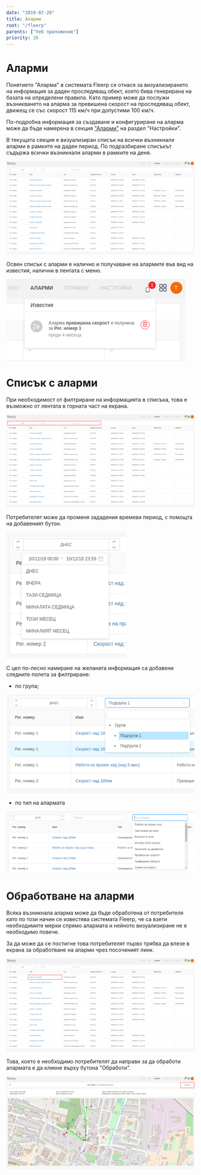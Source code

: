 ```yaml
---
date: "2019-07-20"
title: Аларми
root: "/fleerp"
parents: ["Уеб приложение"]
priority: 26
---
```


# Аларми

Понятието "Аларма" в системата Fleerp се отнася за визуализирането на информация за даден проследяващ обект,
която бива генерирана на базата на определени правила. Като пример може да послужи възникването на аларма за превишена скорост на проследяващ обект, движещ се със скорост 115 км/ч при допустими 100 км/ч.

По-подробна информация за създаване и конфигуриране на аларма може да бъде намерена в секция ["Аларми"](../web/settings/alarms) на раздел "Настройки".

В текущата секция е визуализиран списък на всички възникнали аларми в рамките на даден период.
По подразбиране списъкът съдържа всички възникнали аларми в рамките на деня.

![Alarms](images/alarms-bg.png)

Освен списък с аларми е налично и получаване на алармите във вид на известия, налични в лентата с меню.

![AlarmNotification](images/alarm-notification-bg.png)


# Списък с аларми

При необходимост от филтриране на информацията в списъка, това е възможно от лентата в горната част на екрана.

![AlarmsBar](images/alarms-bar-bg.png)

Потребителят може да променя зададения времеви период, с помощта на добавеният бутон.

![Range](images/range-bg.png)

С цел по-лесно намиране на желаната информация са добавени следните полета за филтриране: 

- по група;

![FilterByGroup](images/filter-by-group-bg.png)

- по тип на алармата

![FilterByType](images/filter-by-type-bg.png)


# Обработване на аларми

Всяка възникнала аларма може да бъде обработена от потребителя като по този начин се известява системата Fleerp, че са
взети необходимите мерки спрямо алармата и нейното визуализиране не е необходимо повече.

За да може да се постигне това потребителят първо трябва да влезе в екрана за обработване на аларми чрез посоченият линк.

![ProcessLink](images/process-link-bg.png)

Това, което е необходимо потребителят да направи за да обработи алармата е да кликне върху бутона "Обработи".

![ProcessButton](images/process-button-bg.png)
